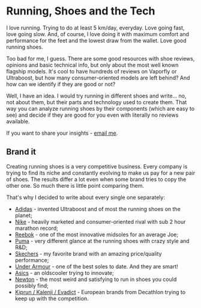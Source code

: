 # Running, Shoes and the Tech

I love running. Trying to do at least 5 km/day, everyday. Love going fast, love going slow. And, of course, I love doing it with maximum comfort and performance for the feet and the lowest draw from the wallet. Love good running shoes.

Too bad for me, I guess. There are some good resources with shoe reviews, opinions and basic technical info, but only about the most well known flagship models. It's cool to have hundreds of reviews on Vaporfly or Ultraboost, but how many consumer-oriented models are left behind? And how can we identify if they are good or not?

Well, I have an idea. I would try running in different shoes and write... no, not about them, but their parts and technology used to create them. That way you can analyze running shoes by their components (which are easy to see) and decide if they are good for you even with literally no reviews available.

If you want to share your insights - [email me](mailto:run@labunsky.info).

## Brand it

Creating running shoes is a very competitive business. Every company is trying to find its niche and constantly evolving to make us pay for a new pair of shoes. The results differ a lot even when some brand tries to copy the other one. So much there is little point comparing them. 

That's why I decided to write about every single one separately:

- [Adidas](adidas) - invented Ultraboost and of most the running shoes on the planet;
- [Nike](nike) - heavily marketed and consumer-oriented rival with sub 2 hour marathon record;
- [Reebok](reebok) - one of the most innovative midsoles for an average Joe;
- [Puma](puma) - very different glance at the running shoes with crazy style and R&D;
- [Skechers](skechers) - my favorite brand with an amazing price/quality performance;
- [Under Armour](ua) - one of the best soles to date. And they are smart!
- [Asics](asics) - an oldscooler trying to innovate;
- [Newton](newton) - the most weird and satisfying to run in shoes you could possibly find;
- [Kiprun / Kalenji / Evadict](decathlon) - European brands from Decathlon trying to keep up with the competition.